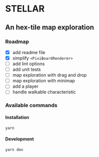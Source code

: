 # STELLAR

## An hex-tile map exploration

### Roadmap

- [x] add readme file
- [x] simplify `<PixiBoardRenderer>`
- [ ] add lint options
- [ ] add unit tests
- [ ] map exploration with drag and drop
- [ ] map exploration with minimap
- [ ] add a player
- [ ] handle walkable characteristic

### Available commands

#### Installation

`yarn`

#### Development

`yarn dev`
